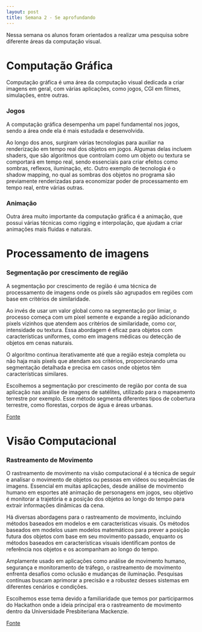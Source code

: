 ```yaml
---
layout: post
title: Semana 2 - Se aprofundando
---
```


Nessa semana os alunos foram orientados a realizar uma pesquisa sobre diferente áreas da computação visual.

# Computação Gráfica

Computação gráfica é uma área da computação visual dedicada a criar imagens em geral, com várias aplicações, como jogos, CGI em filmes, simulações, entre outras.

### Jogos

A computação gráfica desempenha um papel fundamental nos jogos, sendo a área onde ela é mais estudada e desenvolvida.

Ao longo dos anos, surgiram várias tecnologias para auxiliar na renderização em tempo real dos objetos em jogos. Algumas delas incluem shaders, que são algoritmos que controlam como um objeto ou textura se comportará em tempo real, sendo essenciais para criar efeitos como sombras, reflexos, iluminação, etc. Outro exemplo de tecnologia é o shadow mapping, no qual as sombras dos objetos no programa são previamente renderizadas para economizar poder de processamento em tempo real, entre várias outras.

### Animação

Outra área muito importante da computação gráfica é a animação, que possui várias técnicas como rigging e interpolação, que ajudam a criar animações mais fluidas e naturais.

# Processamento de imagens
### Segmentação por crescimento de região

A segmentação por crescimento de região é uma técnica de processamento de imagens onde os pixels são agrupados em regiões com base em critérios de similaridade. 

Ao invés de usar um valor global como na segmentação por limiar, o processo começa com um pixel semente e expande a região adicionando pixels vizinhos que atendem aos critérios de similaridade, como cor, intensidade ou textura. Essa abordagem é eficaz para objetos com características uniformes, como em imagens médicas ou detecção de objetos em cenas naturais.

O algoritmo continua iterativamente até que a região esteja completa ou não haja mais pixels que atendam aos critérios, proporcionando uma segmentação detalhada e precisa em casos onde objetos têm características similares.


Escolhemos a segmentação por crescimento de região por conta de sua aplicação nas análise de imagens de satélites, utilizado para o mapeamento terrestre por exemplo. Esse método segmenta diferentes tipos de cobertura terrestre, como florestas, corpos de água e áreas urbanas.

[Fonte](https://www.dpi.inpe.br/spring/portugues/tutorial/segmentacao.html)

# Visão Computacional
### Rastreamento de Movimento

O rastreamento de movimento na visão computacional é a técnica de seguir e analisar o movimento de objetos ou pessoas em vídeos ou sequências de imagens. Essencial em muitas aplicações, desde análise de movimento humano em esportes até animação de personagens em jogos, seu objetivo é monitorar a trajetória e a posição dos objetos ao longo do tempo para extrair informações dinâmicas da cena.

Há diversas abordagens para o rastreamento de movimento, incluindo métodos baseados em modelos e em características visuais. Os métodos baseados em modelos usam modelos matemáticos para prever a posição futura dos objetos com base em seu movimento passado, enquanto os métodos baseados em características visuais identificam pontos de referência nos objetos e os acompanham ao longo do tempo.

Amplamente usado em aplicações como análise de movimento humano, segurança e monitoramento de tráfego, o rastreamento de movimento enfrenta desafios como oclusão e mudanças de iluminação. Pesquisas contínuas buscam aprimorar a precisão e a robustez desses sistemas em diferentes cenários e condições.


Escolhemos esse tema devido a familiaridade que temos por participarmos do Hackathon onde a ideia principal era o rastreamento de movimento dentro da Universidade Presbiteriana Mackenzie.

[Fonte](https://web.fe.up.pt/~rpinho/Introducao_jt.pdf)
